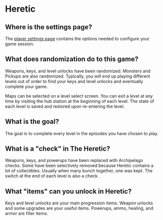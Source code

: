 # Heretic

## Where is the settings page?

The [player settings page](../player-settings) contains the options needed to configure your game session.

## What does randomization do to this game?

Weapons, keys, and level unlocks have been randomized. Monsters and Pickups are also randomized. Typically, you will end up playing different levels out of order to find your keys and level unlocks and eventually complete your game.

Maps can be selected on a level select screen. You can exit a level at any time by visiting the hub station at the beginning of each level. The state of each level is saved and restored upon re-entering the level.

## What is the goal?

The goal is to complete every level in the episodes you have chosen to play.

## What is a "check" in The Heretic?

Weapons, keys, and powerups have been replaced with Archipelago checks. Some have been selectively removed because Heretic contains a lot of collectibles. Usually when many bunch together, one was kept. The switch at the end of each level is also a check.

## What "items" can you unlock in Heretic?

Keys and level unlocks are your main progression items. Weapon unlocks and some upgrades are your useful items. Powerups, ammo, healing, and armor are filler items.
